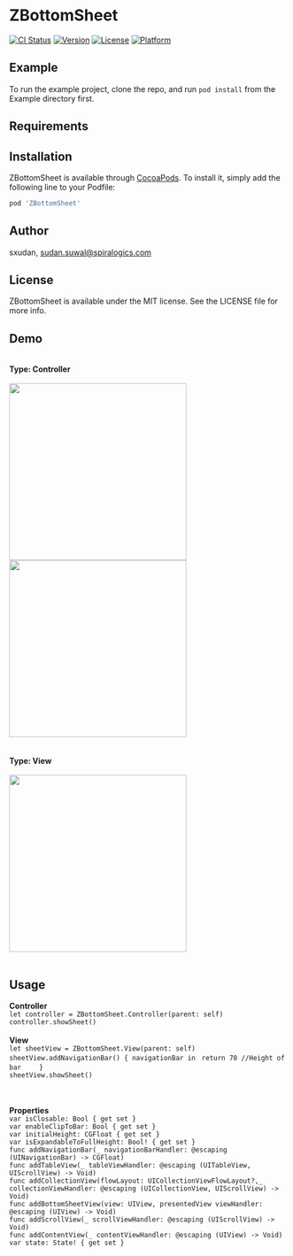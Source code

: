 # ZBottomSheet

[![CI Status](https://img.shields.io/travis/sxudan/ZBottomSheet.svg?style=flat)](https://travis-ci.org/sxudan/ZBottomSheet)
[![Version](https://img.shields.io/cocoapods/v/ZBottomSheet.svg?style=flat)](https://cocoapods.org/pods/ZBottomSheet)
[![License](https://img.shields.io/cocoapods/l/ZBottomSheet.svg?style=flat)](https://cocoapods.org/pods/ZBottomSheet)
[![Platform](https://img.shields.io/cocoapods/p/ZBottomSheet.svg?style=flat)](https://cocoapods.org/pods/ZBottomSheet)

## Example

To run the example project, clone the repo, and run `pod install` from the Example directory first.

## Requirements

## Installation

ZBottomSheet is available through [CocoaPods](https://cocoapods.org). To install
it, simply add the following line to your Podfile:

```ruby
pod 'ZBottomSheet'
```

## Author

sxudan, sudan.suwal@spiralogics.com

## License

ZBottomSheet is available under the MIT license. See the LICENSE file for more info.

## Demo
</br>
<b> Type: Controller </b>
</br></br>
<img src="https://user-images.githubusercontent.com/31989781/91003183-62293180-e5f0-11ea-8e4c-7379e0db3223.gif" width="320" > 
</br>
<img src="https://user-images.githubusercontent.com/31989781/91004110-fdbba180-e5f2-11ea-8b3a-5b1ad3478952.gif" width="320" > 
</br></br></br>
<b> Type: View </b>
</br></br>
<img src="https://user-images.githubusercontent.com/31989781/91003842-2d1dde80-e5f2-11ea-9822-5f1fdc2bff50.gif" width="320" > 
</br></br>


## Usage

<b>Controller</b> </br>
```let controller = ZBottomSheet.Controller(parent: self) ```
</br>
```controller.showSheet() ```
</br></br>
<b>View</b> </br>
```let sheetView = ZBottomSheet.View(parent: self) ```
</br>
```sheetView.addNavigationBar() { navigationBar in ```
           ``` return 70 //Height of bar ```
   ```     } ```
</br>
```sheetView.showSheet() ```

</br></br>
<b>Properties</b>
</br>
`var isClosable: Bool { get set }`
</br>
`var enableClipToBar: Bool { get set }`
</br>
`var initialHeight: CGFloat { get set }`
</br>
`var isExpandableToFullHeight: Bool! { get set }`
</br>
`func addNavigationBar(_ navigationBarHandler: @escaping (UINavigationBar) -> CGFloat)`
</br>
`func addTableView(_ tableViewHandler: @escaping (UITableView, UIScrollView) -> Void)`
</br>
`func addCollectionView(flowLayout: UICollectionViewFlowLayout?,_ collectionViewHandler: @escaping (UICollectionView, UIScrollView) -> Void)`
</br>
`func addBottomSheetView(view: UIView, presentedView viewHandler: @escaping (UIView) -> Void)`
</br>
`func addScrollView(_ scrollViewHandler: @escaping (UIScrollView) -> Void)`
</br>
`func addContentView(_ contentViewHandler: @escaping (UIView) -> Void)`
</br>
`var state: State! { get set }`
</br>

</br></br></br>
